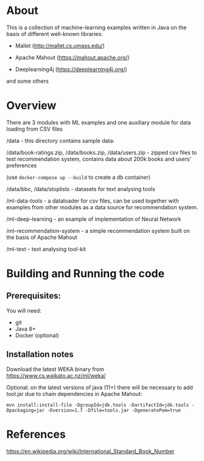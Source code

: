 ﻿About
======

This is a collection of machine-learning examples written in Java on the basis of different well-known libraries:

* Mallet (http://mallet.cs.umass.edu/) 

* Apache Mahout (https://mahout.apache.org/)

* Deeplearning4j  (https://deeplearning4j.org/)

and some others


Overview
=========

There are 3 modules with ML examples and one auxiliary module for data loading from CSV files

/data - this directory contains sample data:

/data/book-ratings.zip, /data/books.zip, /data/users.zip - zipped csv files to test recommendation system, contains data about 200k books and users' preferences

(use ```docker-compose up --build``` to create a db container)

/data/bbc, /data/stoplists - datasets for text analysing tools

/ml-data-tools - a dataloader for csv files, can be used together with examples from other modules as a data source for recommendation system.

/ml-deep-learning - an example of implementation of Neural Network 

/ml-recommendation-system - a simple recommendation system built on the basis of Apache Mahout

/ml-text - text analysing tool-kit


Building and Running the code
==============================

## Prerequisites:

You will need:
 * git
 * Java 8+  
 * Docker (optional)

## Installation notes

Download the latest WEKA binary from https://www.cs.waikato.ac.nz/ml/weka/

Optional:  on the latest versions of java (11+) there will be necessary to add tool.jar due to chain dependencies in Apache Mahout:

```
mvn install:install-file -DgroupId=jdk.tools -DartifactId=jdk.tools -Dpackaging=jar -Dversion=1.7 -Dfile=tools.jar -DgeneratePom=true
```

References
===========

https://en.wikipedia.org/wiki/International_Standard_Book_Number




